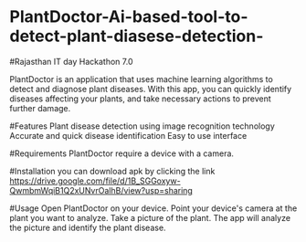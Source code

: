 # PlantDoctor-Ai-based-tool-to-detect-plant-diasese-detection-
#Rajasthan IT day Hackathon 7.0

PlantDoctor is an application that uses machine learning algorithms to detect and diagnose plant diseases. With this app, you can quickly identify diseases affecting your plants, and take necessary actions to prevent further damage.

#Features
Plant disease detection using image recognition technology
Accurate and quick disease identification
Easy to use interface

#Requirements
PlantDoctor require a device with a camera.

#Installation
you can download apk by clicking the link
https://drive.google.com/file/d/1B_SGGoxyw-QwmbmWqiB1Q2xUNvrOalhB/view?usp=sharing

#Usage
Open PlantDoctor on your device.
Point your device's camera at the plant you want to analyze.
Take a picture of the plant.
The app will analyze the picture and identify the plant disease.
